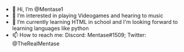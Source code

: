 - 👋 Hi, I’m @Mentase1
- 👀 I’m interested in playing Videogames and hearing to music
- 🌱 I’m currently learning HTML in school and I'm looking forward to learning languages like python
- 📫 How to reach me: Discord: Mentase#1509; Twitter: @TheRealMentase

<!---
Mentase1/Mentase1 is a ✨ special ✨ repository because its `README.md` (this file) appears on your GitHub profile.
You can click the Preview link to take a look at your changes.
--->
